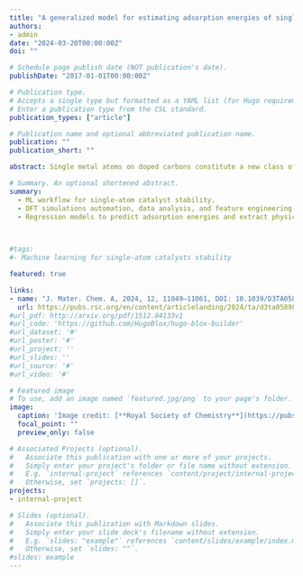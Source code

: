 ```yaml
---
title: "A generalized model for estimating adsorption energies of single atoms on doped carbon materials"
authors:
- admin
date: "2024-03-20T00:00:00Z"
doi: ""

# Schedule page publish date (NOT publication's date).
publishDate: "2017-01-01T00:00:00Z"

# Publication type.
# Accepts a single type but formatted as a YAML list (for Hugo requirements).
# Enter a publication type from the CSL standard.
publication_types: ["article"]

# Publication name and optional abbreviated publication name.
publication: ""
publication_short: ""

abstract: Single metal atoms on doped carbons constitute a new class of extremely appealing materials, as they present the best metal utilization for catalysis. However, their stability can be compromised by metal aggregation and the formation of nanoparticles, which often results in reduced activity or even catalyst deactivation. In many cases, the carbon hosts are generated via thermal processes, leading to poorly controlled materials. This causes a structural and compositional diversity that is modeled via indirect procedures and by comparison to a collection of structural models with different compositions. Our aim in this work is to develop a general framework based on machine learning techniques to determine the stability of the different structures against aggregation as nanoparticles. Here, we built machine learning models for the cavities and identified the robust features characterizing the metal–support interaction, considering different heteroatoms in the decorative cavity and single metal atoms. The descriptors presented here are accessible and cost-effective, such as the cavity size, electronegativity of the metal and heteroatoms, different covalent radii, and the metal electronic density. These can then be employed in the search for a mathematical equation that describes the adsorption energy via the Bayesian machine scientist. The algorithm is able to separate coordination, and covalent and ionic contributions expressed by the descriptors. This approach paves the way towards general modeling of single atoms in modified carbons particularly addressing one of the crucial features, stability.

# Summary. An optional shortened abstract.
summary:
  - ML workflow for single-atom catalyst stability.
  - DFT simulations automation, data analysis, and feature engineering.
  - Regression models to predict adsorption energies and extract physical insights.
  


#tags:
#- Machine learning for single-atom catalysts stability

featured: true

links:
- name: "J. Mater. Chem. A, 2024, 12, 11049–11061, DOI: 10.1039/D3TA05898K"
  url: https://pubs.rsc.org/en/content/articlelanding/2024/ta/d3ta05898k
#url_pdf: http://arxiv.org/pdf/1512.04133v1
#url_code: 'https://github.com/HugoBlox/hugo-blox-builder'
#url_dataset: '#'
#url_poster: '#'
#url_project: ''
#url_slides: ''
#url_source: '#'
#url_video: '#'

# Featured image
# To use, add an image named `featured.jpg/png` to your page's folder. 
image:
  caption: 'Image credit: [**Royal Society of Chemistry**](https://pubs.rsc.org/en/content/articlelanding/2024/ta/d3ta05898k)'
  focal_point: ""
  preview_only: false

# Associated Projects (optional).
#   Associate this publication with one or more of your projects.
#   Simply enter your project's folder or file name without extension.
#   E.g. `internal-project` references `content/project/internal-project/index.md`.
#   Otherwise, set `projects: []`.
projects:
- internal-project

# Slides (optional).
#   Associate this publication with Markdown slides.
#   Simply enter your slide deck's filename without extension.
#   E.g. `slides: "example"` references `content/slides/example/index.md`.
#   Otherwise, set `slides: ""`.
#slides: example
---
```

<!--
#This work is driven by the results in my [previous paper](/publication/conference-paper/) on LLMs.

#{{% callout note %}}
#Create your slides in Markdown - click the *Slides* button to check out the example.
#{{% /callout %}}

#Add the publication's **full text** or **supplementary notes** here. You can use rich formatting such as including  [code, math, and images](https://docs.hugoblox.com/content/writing-markdown-latex/).
-->